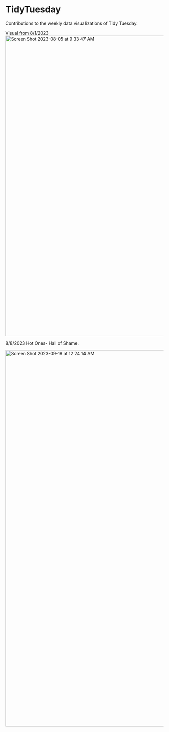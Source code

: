 # TidyTuesday
Contributions to the weekly data visualizations of Tidy Tuesday.

Visual from 8/1/2023
<img width="952" alt="Screen Shot 2023-08-05 at 9 33 47 AM" src="https://github.com/pdority/TidyTuesday/assets/130414977/4345ebcf-c0ab-441e-82c3-9573d5220677">

8/8/2023 Hot Ones- Hall of Shame.

<img width="1193" alt="Screen Shot 2023-09-18 at 12 24 14 AM" src="https://github.com/pdority/TidyTuesday/assets/130414977/326f76cf-205f-4b8e-9644-f24fc447f527">
